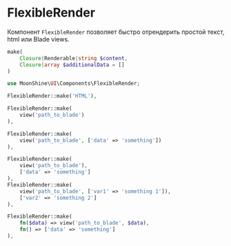 # FlexibleRender

Компонент `FlexibleRender` позволяет быстро отрендерить простой текст, html или Blade views.

```php
make(
    Closure|Renderable|string $content,
    Closure|array $additionalData = []
)
```

```php
use MoonShine\UI\Components\FlexibleRender;

FlexibleRender::make('HTML'),

FlexibleRender::make(
    view('path_to_blade')
),

FlexibleRender::make(
    view('path_to_blade', ['data' => 'something'])
),

FlexibleRender::make(
    view('path_to_blade'),
    ['data' => 'something']
),
FlexibleRender::make(
    view('path_to_blade', ['var1' => 'something 1']),
    ['var2' => 'something 2']
),

FlexibleRender::make(
    fn($data) => view('path_to_blade', $data),
    fn() => ['data' => 'something']
),
```
